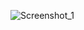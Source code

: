 
![Screenshot_1](https://user-images.githubusercontent.com/103949296/216346342-a7d77569-5a63-40a4-8837-8ee61b9094df.png)
